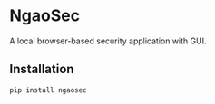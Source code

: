 # NgaoSec

A local browser-based security application with GUI.

## Installation

```bash
pip install ngaosec
